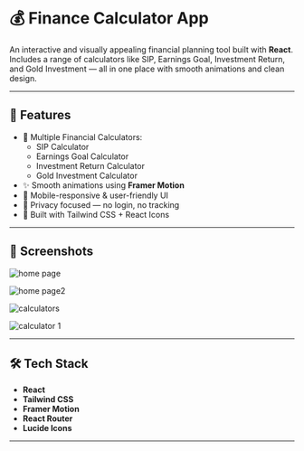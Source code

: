 # 💰 Finance Calculator App

An interactive and visually appealing financial planning tool built with **React**. Includes a range of calculators like SIP, Earnings Goal, Investment Return, and Gold Investment — all in one place with smooth animations and clean design.

---

## 🚀 Features

- 🧮 Multiple Financial Calculators:
  - SIP Calculator
  - Earnings Goal Calculator
  - Investment Return Calculator
  - Gold Investment Calculator
- ✨ Smooth animations using **Framer Motion**
- 📱 Mobile-responsive & user-friendly UI
- 🔐 Privacy focused — no login, no tracking
- 🎨 Built with Tailwind CSS + React Icons

---

## 📸 Screenshots
![home page](https://github.com/user-attachments/assets/42f51be7-37ae-48b3-acf7-f4446d49ada4)


![home page2](https://github.com/user-attachments/assets/b7abace8-7a55-481c-aa5a-aa1355e4820e)

![calculators](https://github.com/user-attachments/assets/f3faac82-bbc8-4ebe-8b71-cd7346b30154)

![calculator 1](https://github.com/user-attachments/assets/42ad84e8-0fda-47ce-829e-92812fafc517)



---

## 🛠️ Tech Stack

- **React**
- **Tailwind CSS**
- **Framer Motion**
- **React Router**
- **Lucide Icons**

---

